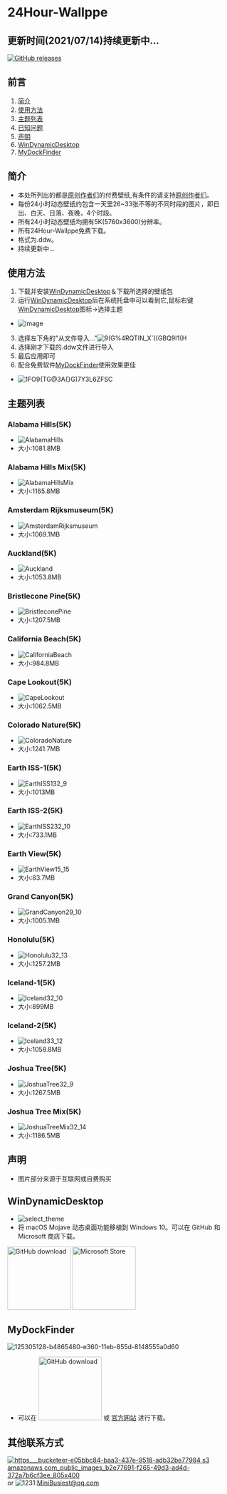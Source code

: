 # 24Hour-Wallppe

## 更新时间(2021/07/14)持续更新中...

<a href="https://github.com/MiniBusiest/24Hour-Wallppe/releases"><img src="https://img.shields.io/github/downloads/t1m0thyj/WinDynamicDesktop/total.svg?style=flat-square" alt="GitHub releases"></a>

## 前言
1. [简介](#简介)
1. [使用方法](#使用方法)
1. [主题列表](#主题列表)
1. [已知问题](#已知问题)
1. [声明](#声明)
1. [WinDynamicDesktop](#WinDynamicDesktop)
1. [MyDockFinder](#MyDockFinder)

## 简介
* 本处所列出的都是[原创作者们](https://windd.info/themes/)的付费壁纸,有条件的请支持[原创作者们](https://windd.info/themes/)。
* 每份24小时动态壁纸约包含一天里26~33张不等的不同时段的图片，即日出、白天、日落、夜晚，4个时段。
* 所有24小时动态壁纸均拥有5K(5760x3600)分辨率。
* 所有24Hour-Wallppe免费下载。
* 格式为.ddw。
* 持续更新中...

## 使用方法
1. 下载并安装[WinDynamicDesktop](#WinDynamicDesktop)＆下载所选择的壁纸包
2. 运行[WinDynamicDesktop](#WinDynamicDesktop)后在系统托盘中可以看到它,鼠标右键[WinDynamicDesktop](#WinDynamicDesktop)图标->选择主题
*  ![image](https://user-images.githubusercontent.com/74455258/125320553-6b3d0180-e36e-11eb-85f9-1365c9634f71.png)
3. 选择左下角的"从文件导入..."![9(G%4RQTIN_X`)(GBQ9I1{H](https://user-images.githubusercontent.com/74455258/125321210-0930cc00-e36f-11eb-97c1-7129ac600ef0.png)
4. 选择刚才下载的.ddw文件进行导入
5. 最后应用即可  
6. 配合免费软件[MyDockFinder](#MyDockFinder)使用效果更佳
*  ![1FO9{TG@3A{}G)7Y3L6ZFSC](https://user-images.githubusercontent.com/74455258/125322647-94f72800-e370-11eb-9674-242afef43ee9.png)

## 主题列表

### Alabama Hills(5K)
* ![AlabamaHills](https://user-images.githubusercontent.com/74455258/125309073-09779a00-e364-11eb-9805-1ef26218f69c.jpg)
* 大小:1081.8MB

### Alabama Hills Mix(5K)
* ![AlabamaHillsMix](https://user-images.githubusercontent.com/74455258/125309582-768b2f80-e364-11eb-8013-557111f69649.jpg)
* 大小:1165.8MB

### Amsterdam Rijksmuseum(5K)
* ![AmsterdamRijksmuseum](https://user-images.githubusercontent.com/74455258/125310172-f0231d80-e364-11eb-92f1-12581da57a50.jpg)
* 大小:1069.1MB

### Auckland(5K)
* ![Auckland](https://user-images.githubusercontent.com/74455258/125310499-37111300-e365-11eb-9211-283cc53fb66c.jpg)
* 大小:1053.8MB

### Bristlecone Pine(5K)
* ![BristleconePine](https://user-images.githubusercontent.com/74455258/125310772-763f6400-e365-11eb-8e2e-0702500f6d3d.jpg)
* 大小:1207.5MB

### California Beach(5K)
* ![CaliforniaBeach](https://user-images.githubusercontent.com/74455258/125311092-bbfc2c80-e365-11eb-9269-8f2f056fdafc.jpg)
* 大小:984.8MB

### Cape Lookout(5K)
* ![CapeLookout](https://user-images.githubusercontent.com/74455258/125311562-15645b80-e366-11eb-95d4-39a0ba490a49.jpg)
* 大小:1062.5MB

### Colorado Nature(5K)
* ![ColoradoNature](https://user-images.githubusercontent.com/74455258/125312336-c3700580-e366-11eb-9bb1-cbd3c020564c.jpg)
* 大小:1241.7MB

### Earth ISS-1(5K)
* ![EarthISS132_9](https://user-images.githubusercontent.com/74455258/125312782-2eb9d780-e367-11eb-8c93-e36533fdc02d.jpg)
* 大小:1013MB

### Earth ISS-2(5K)
* ![EarthISS232_10](https://user-images.githubusercontent.com/74455258/125313026-6aed3800-e367-11eb-89ea-dd95566ee371.jpg)
* 大小:733.1MB
  
### Earth View(5K)
* ![EarthView15_15](https://user-images.githubusercontent.com/74455258/125623182-e268927b-c3a6-493f-b71f-8a08e48255f0.jpg)
* 大小:83.7MB

### Grand Canyon(5K)
* ![GrandCanyon29_10](https://user-images.githubusercontent.com/74455258/125623321-e4719c64-de6f-443a-9711-8c8999bcde7e.jpg)
* 大小:1005.1MB

### Honolulu(5K)
* ![Honolulu32_13](https://user-images.githubusercontent.com/74455258/125623454-08d0e8c2-7bda-4529-b029-9875b3cecfcd.jpg)
* 大小:1257.2MB

### Iceland-1(5K)
* ![Iceland32_10](https://user-images.githubusercontent.com/74455258/125623585-d2bc46e9-067f-4413-9ee7-cef66e14b7c9.jpg)
* 大小:899MB

### Iceland-2(5K)
* ![Iceland33_12](https://user-images.githubusercontent.com/74455258/125623663-6839ceb6-86ef-474a-acac-977fbd197ec4.jpg)
* 大小:1058.8MB

### Joshua Tree(5K)
* ![JoshuaTree32_9](https://user-images.githubusercontent.com/74455258/125623759-ef575f39-ce8c-4ffd-b46b-93f837fbd12d.jpg)
* 大小:1267.5MB

### Joshua Tree Mix(5K)
* ![JoshuaTreeMix32_14](https://user-images.githubusercontent.com/74455258/125623878-d939dc94-08ee-4c43-9818-8a93921f5b67.jpg)
* 大小:1186.5MB

## 声明

* 图片部分来源于互联网或自费购买


## WinDynamicDesktop
* ![select_theme](https://user-images.githubusercontent.com/74455258/125305747-31193300-e361-11eb-8e8a-cb071cd222b4.png)
* 将 macOS Mojave 动态桌面功能移植到 Windows 10。可以在 GitHub 和 Microsoft 商店下载。

<a href="https://github.com/t1m0thyj/WinDynamicDesktop/releases/latest"><img src="https://github.com/t1m0thyj/WinDynamicDesktop/blob/master/images/download_github.png?raw=true" alt="GitHub download" width="142"></a>
<a href="//www.microsoft.com/store/apps/9nm8n7dq3z5f?cid=storebadge&ocid=badge"><img src="https://developer.microsoft.com/store/badges/images/English_get-it-from-MS.png" alt="Microsoft Store" width="142"/></a>


## MyDockFinder
![125305128-b4865480-e360-11eb-855d-8148555a0d60](https://user-images.githubusercontent.com/74455258/125328163-93306300-e376-11eb-854e-f8a4119791d9.png)
* 可以在 <a href="https://github.com/mydockfinder/mydockfinder/releases"><img src="https://github.com/t1m0thyj/WinDynamicDesktop/blob/master/images/download_github.png?raw=true" alt="GitHub download" width="142"></a> 或 [官方网站](https://www.mydockfinder.com/) 进行下载。



## 其他联系方式

<a href="https://space.bilibili.com/44170352">![https___bucketeer-e05bbc84-baa3-437e-9518-adb32be77984 s3 amazonaws com_public_images_b2e77691-f265-49d3-ad4d-372a7b6cf3ee_805x400](https://user-images.githubusercontent.com/74455258/125327373-a0991d80-e375-11eb-9108-e24972579da0.png)</a>
or
![1231](https://user-images.githubusercontent.com/74455258/125331533-b230f400-e37a-11eb-8451-d2694c16add3.png):MiniBusiest@qq.com


